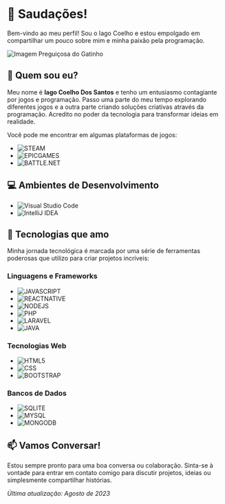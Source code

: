 # 👋 Saudações!

Bem-vindo ao meu perfil! Sou o Iago Coelho e estou empolgado em compartilhar um pouco sobre mim e minha paixão pela programação.

![Imagem Preguiçosa do Gatinho](https://chefbob.com.br/wp-content/uploads/2020/08/2020-08-13-gatinho-preguicoso.jpg)

## 🧐 Quem sou eu?

Meu nome é **Iago Coelho Dos Santos** e tenho um entusiasmo contagiante por jogos e programação. Passo uma parte do meu tempo explorando diferentes jogos e a outra parte criando soluções criativas através da programação. Acredito no poder da tecnologia para transformar ideias em realidade.

Você pode me encontrar em algumas plataformas de jogos:
- ![STEAM](https://img.shields.io/badge/Steam-000000?style=for-the-badge&logo=steam&logoColor=white)
- ![EPICGAMES](https://img.shields.io/badge/Epic%20Games-313131?style=for-the-badge&logo=Epic%20Games&logoColor=white)
- ![BATTLE.NET](https://img.shields.io/badge/Battle.net-000?style=for-the-badge&logo=battle.net&logoColor=148EFF)

## 💻 Ambientes de Desenvolvimento

- ![Visual Studio Code](https://img.shields.io/badge/Visual%20Studio%20Code-007ACC?style=for-the-badge&logo=visual%20studio%20code&logoColor=white)
- ![IntelliJ IDEA](https://img.shields.io/badge/IntelliJ%20IDEA-000000?style=for-the-badge&logo=intellij%20idea&logoColor=white)

## 🚀 Tecnologias que amo

Minha jornada tecnológica é marcada por uma série de ferramentas poderosas que utilizo para criar projetos incríveis:

### Linguagens e Frameworks
- ![JAVASCRIPT](https://img.shields.io/badge/JavaScript-323330?style=for-the-badge&logo=javascript&logoColor=F7DF1E)
- ![REACTNATIVE](https://img.shields.io/badge/React_Native-20232A?style=for-the-badge&logo=react&logoColor=61DAFB)
- ![NODEJS](https://img.shields.io/badge/Node.js-43853D?style=for-the-badge&logo=node.js&logoColor=white)
- ![PHP](https://img.shields.io/badge/PHP-777BB4?style=for-the-badge&logo=php&logoColor=white)
- ![LARAVEL](https://img.shields.io/badge/Laravel-FF2D20?style=for-the-badge&logo=laravel&logoColor=white)
- ![JAVA](https://img.shields.io/badge/Java-ED8B00?style=for-the-badge&logo=openjdk&logoColor=white)

### Tecnologias Web
- ![HTML5](https://img.shields.io/badge/HTML5-E34F26?style=for-the-badge&logo=html5&logoColor=white)
- ![CSS](https://img.shields.io/badge/CSS-239120?&style=for-the-badge&logo=css3&logoColor=white)
- ![BOOTSTRAP](https://img.shields.io/badge/Bootstrap-563D7C?style=for-the-badge&logo=bootstrap&logoColor=white)

### Bancos de Dados
- ![SQLITE](https://img.shields.io/badge/SQLite-07405E?style=for-the-badge&logo=sqlite&logoColor=white)
- ![MYSQL](https://img.shields.io/badge/MySQL-00000F?style=for-the-badge&logo=mysql&logoColor=white)
- ![MONGODB](https://img.shields.io/badge/MongoDB-4EA94B?style=for-the-badge&logo=mongodb&logoColor=white)

## 📫 Vamos Conversar!

Estou sempre pronto para uma boa conversa ou colaboração. Sinta-se à vontade para entrar em contato comigo para discutir projetos, ideias ou simplesmente compartilhar histórias.

*Última atualização: Agosto de 2023*
